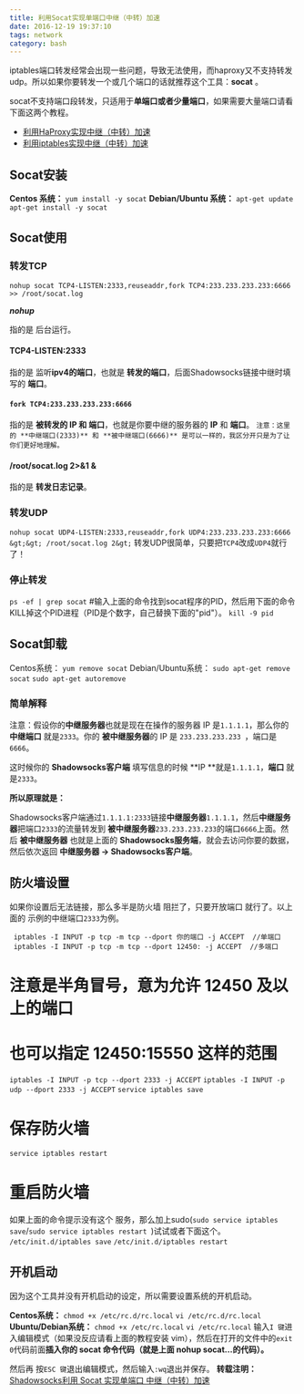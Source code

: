 ```yaml
---
title: 利用Socat实现单端口中继（中转）加速
date: 2016-12-19 19:37:10
tags: network
category: bash
---
```

iptables端口转发经常会出现一些问题，导致无法使用，而haproxy又不支持转发udp。所以如果你要转发一个或几个端口的话就推荐这个工具：**socat** 。

socat不支持端口段转发，只适用于**单端口或者少量端口**，如果需要大量端口请看下面这两个教程。

*   [利用HaProxy实现中继（中转）加速](https://www.dou-bi.co/ss-jc29/)
*   [利用iptables实现中继（中转）加速](https://www.dou-bi.co/ss-jc34/)
<!-- more -->

## Socat安装

**Centos 系统：**
`yum install -y socat`
**Debian/Ubuntu 系统：**
`apt-get update`
`apt-get install -y socat`

## Socat使用

### 转发TCP

`nohup socat TCP4-LISTEN:2333,reuseaddr,fork TCP4:233.233.233.233:6666  >> /root/socat.log `

***nohup***

指的是 后台运行。

#### TCP4-LISTEN:2333

指的是 监听**ipv4的端口**，也就是 **转发的端口**，后面Shadowsocks链接中继时填写的 **端口**。

#### `fork TCP4:233.233.233.233:6666`

指的是 **被转发的 IP 和 端口**，也就是你要中继的服务器的 **IP** 和 **端口**。
`注意：这里的 **中继端口(2333)** 和 **被中继端口(6666)** 是可以一样的，我区分开只是为了让你们更好地理解。`

#### /root/socat.log 2&gt;&amp;1 &amp;

指的是 **转发日志记录**。

### 转发UDP

`nohup socat UDP4-LISTEN:2333,reuseaddr,fork UDP4:233.233.233.233:6666 &gt;&gt; /root/socat.log 2&gt;`
转发UDP很简单，只要把` TCP4 `改成` UDP4 `就行了！

### 停止转发

`ps -ef | grep socat`
#输入上面的命令找到socat程序的PID，然后用下面的命令KILL掉这个PID进程（PID是个数字，自己替换下面的"pid"）。
`kill -9 pid`

## Socat卸载

Centos系统：
`yum remove socat`
Debian/Ubuntu系统：
`sudo apt-get remove socat`
`sudo apt-get autoremove`

### 简单解释

注意：假设你的**中继服务器**也就是现在在操作的服务器 IP 是` 1.1.1.1 `，那么你的 **中继端口** 就是` 2333 `。你的 **被中继服务器**的 IP 是 `233.233.233.233 `，端口是` 6666 `。

这时候你的 **Shadowsocks客户端** 填写信息的时候 **IP **就是` 1.1.1.1 `，**端口** 就是` 2333 `。

**所以原理就是：**

Shadowsocks客户端通过` 1.1.1.1:2333 `链接**中继服务器**` 1.1.1.1 `，然后**中继服务器**把端口` 2333 `的流量转发到 **被中继服务器**` 233.233.233.233 `的端口` 6666 `上面。然后 **被中继服务器** 也就是上面的 **Shadowsocks服务端**，就会去访问你要的数据，然后依次返回 **中继服务器 -&gt; Shadowsocks客户端**。

## 防火墙设置

如果你设置后无法链接，那么多半是防火墙 阻拦了，只要开放端口 就行了。以上面的 示例的中继端口` 2333 `为例。

```
 iptables -I INPUT -p tcp -m tcp --dport 你的端口 -j ACCEPT  //单端口
 iptables -I INPUT -p tcp -m tcp --dport 12450: -j ACCEPT  //多端口
```



# 注意是半角冒号，意为允许 12450 及以上的端口
# 也可以指定 12450:15550 这样的范围
`iptables -I INPUT -p tcp --dport 2333 -j ACCEPT`
`iptables -I INPUT -p udp --dport 2333 -j ACCEPT`
`service iptables save`
# 保存防火墙
`service iptables restart`
# 重启防火墙
如果上面的命令提示没有这个 服务，那么加上sudo(` sudo service iptables save `/`sudo service iptables restart `)试试或者下面这个。
`/etc/init.d/iptables save`
`/etc/init.d/iptables restart`

## 开机启动

因为这个工具并没有开机启动的设定，所以需要设置系统的开机启动。

**Centos系统：**
`chmod +x /etc/rc.d/rc.local`
`vi /etc/rc.d/rc.local`
**Ubuntu/Debian系统：**
`chmod +x /etc/rc.local`
`vi /etc/rc.local`
输入` I 键 `进入编辑模式（如果没反应请看上面的教程安装 vim），然后在打开的文件中的` exit 0 `代码前面**插入你的 socat 命令代码（就是上面 nohup socat…的代码）。**

然后再 按` ESC 键 `退出编辑模式，然后输入` :wq `退出并保存。
**转载注明：** [Shadowsocks利用 Socat 实现单端口 中继（中转）加速](https://www.dou-bi.co/ss-jc40/)
